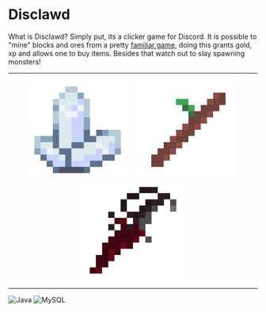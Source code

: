 # Disclawd

What is Disclawd? Simply put, its a clicker game for Discord. It is possible to "mine" blocks and ores from a pretty [familiar game](https://www.minecraft.net/en-us), doing this grants gold, xp and allows one to buy items. Besides that watch out to slay spawning monsters!

---

<p align="center">
  <img src="https://github.com/clawdd/Disclawd-Bot/blob/master/Bot/src/main/resources/images/items/magic_stone.png" alt="Magic Stone" width="200" style="margin: 0 10px;"/>
  <img src="https://github.com/clawdd/Disclawd-Bot/blob/master/Bot/src/main/resources/images/items/not_a_stick.png" alt="Not a Stick" width="200" style="margin: 0 10px;"/>
  <img src="https://github.com/clawdd/Disclawd-Bot/blob/master/Bot/src/main/resources/images/items/reduvia.png" alt="Reduvia" width="200" style="margin: 0 10px;"/>
</p>

---

![Java](https://img.shields.io/badge/java-%23ED8B00.svg?style=for-the-badge&logo=openjdk&logoColor=white) ![MySQL](https://img.shields.io/badge/mysql-4479A1.svg?style=for-the-badge&logo=mysql&logoColor=white)